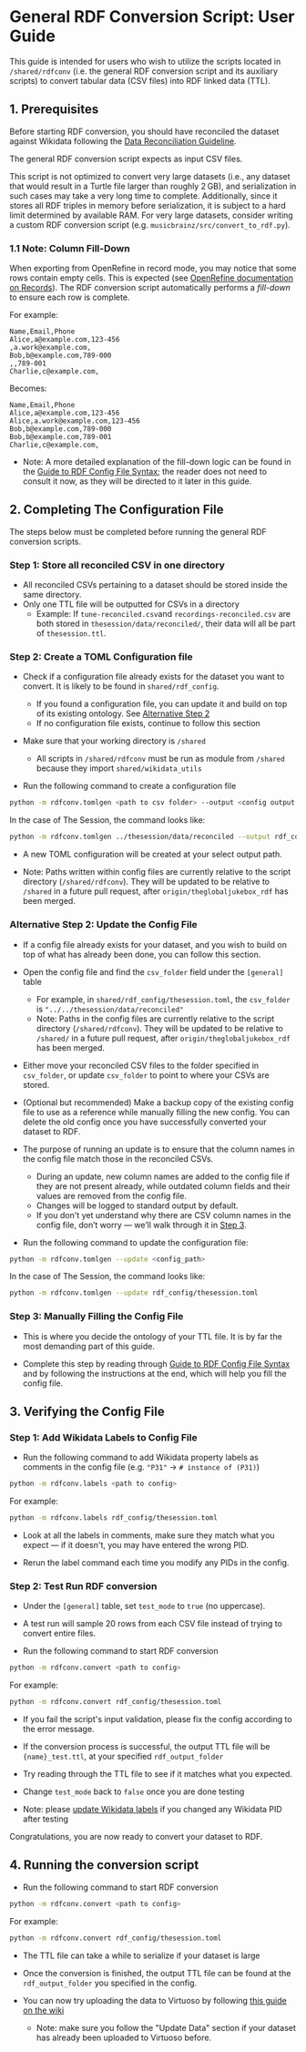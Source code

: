 # General RDF Conversion Script: User Guide

This guide is intended for users who wish to utilize the scripts located in `/shared/rdfconv` (i.e. the general RDF conversion script and its auxiliary scripts) to convert tabular data (CSV files) into RDF linked data (TTL).

## 1. Prerequisites

Before starting RDF conversion, you should have reconciled the dataset against Wikidata following the [Data Reconciliation Guideline](https://github.com/DDMAL/linkedmusic-datalake/wiki/Data-Reconciliation-Guidelines).

The general RDF conversion script expects as input CSV files.

This script is not optimized to convert very large datasets (i.e., any dataset that would result in a Turtle file larger than roughly 2 GB), and serialization in such cases may take a very long time to complete. Additionally, since it stores all RDF triples in memory before serialization, it is subject to a hard limit determined by available RAM. For very large datasets, consider writing a custom RDF conversion script (e.g. `musicbrainz/src/convert_to_rdf.py`).

### 1.1 Note: Column Fill-Down

When exporting from OpenRefine in record mode, you may notice that some rows contain empty cells. This is expected (see [OpenRefine documentation on Records](https://openrefine.org/docs/manual/exploring#rows-vs-records)). The RDF conversion script automatically performs a _fill-down_ to ensure each row is complete.

For example:

```csv
Name,Email,Phone
Alice,a@example.com,123-456
,a.work@example.com,
Bob,b@example.com,789-000
,,789-001
Charlie,c@example.com,
```

Becomes:

```csv
Name,Email,Phone
Alice,a@example.com,123-456
Alice,a.work@example.com,123-456
Bob,b@example.com,789-000
Bob,b@example.com,789-001
Charlie,c@example.com,
```

- Note: A more detailed explanation of the fill-down logic can be found in the [Guide to RDF Config File Syntax](./rdf_config_syntax.md#211-note-primary_key-and-fill-down); the reader does not need to consult it now, as they will be directed to it later in this guide.

## 2. Completing The Configuration File

The steps below must be completed before running the general RDF conversion scripts. 

### Step 1: Store all reconciled CSV in one directory

- All reconciled CSVs pertaining to a dataset should be stored inside the same directory.
- Only one TTL file will be outputted for CSVs in a directory
  - Example: If `tune-reconciled.csv`and `recordings-reconciled.csv` are both stored in `thesession/data/reconciled/`, their data will all be part of `thesession.ttl`.

### Step 2: Create a TOML Configuration file

- Check if a configuration file already exists for the dataset you want to convert. It is likely to be found in `shared/rdf_config`.

  - If you found a configuration file, you can update it and build on top of its existing ontology. See [Alternative Step 2](#alternative-step-2-update-the-config-file)
  - If no configuration file exists, continue to follow this section

- Make sure that your working directory is `/shared`
  - All scripts in `/shared/rdfconv` must be run as module from `/shared` because they import `shared/wikidata_utils`
- Run the following command to create a configuration file

```bash
python -m rdfconv.tomlgen <path to csv folder> --output <config output path>
```

In the case of The Session, the command looks like:

```bash
python -m rdfconv.tomlgen ../thesession/data/reconciled --output rdf_config/thesession.toml
```

- A new TOML configuration will be created at your select output path.

- Note: Paths written within config files are currently relative to the script directory (`/shared/rdfconv`). They will be updated to be relative to `/shared` in a future pull request, after `origin/theglobaljukebox_rdf` has been merged.

### Alternative Step 2: Update the Config File

- If a config file already exists for your dataset, and you wish to build on top of what has already been done, you can follow this section.

- Open the config file and find the `csv_folder` field under the `[general]` table

  - For example, in `shared/rdf_config/thesession.toml`, the `csv_folder` is `"../../thesession/data/reconciled"`
  - Note: Paths in the config files are currently relative to the script directory (`/shared/rdfconv`). They will be updated to be relative to `/shared/` in a future pull request, after `origin/theglobaljukebox_rdf` has been merged.

- Either move your reconciled CSV files to the folder specified in `csv_folder`, or update `csv_folder` to point to where your CSVs are stored.

- (Optional but recommended) Make a backup copy of the existing config file to use as a reference while manually filling the new config. You can delete the old config once you have successfully converted your dataset to RDF.

- The purpose of running an update is to ensure that the column names in the config file match those in the reconciled CSVs. 

  - During an update, new column names are added to the config file if they are not present already, while outdated column fields and their values are removed from the config file.
  - Changes will be logged to standard output by default.
  - If you don't yet understand why there are CSV column names in the config file, don’t worry — we’ll walk through it in [Step 3](#step-3-understand-what-is-in-the-config-file).

- Run the following command to update the configuration file:

```bash
python -m rdfconv.tomlgen --update <config_path>
```

In the case of The Session, the command looks like:

```bash
python -m rdfconv.tomlgen --update rdf_config/thesession.toml
```
### Step 3: Manually Filling the Config File 

- This is where you decide the ontology of your TTL file. It is by far the most demanding part of this guide.

- Complete this step by reading through [Guide to RDF Config File Syntax](./rdf_config_syntax.md) and by following the instructions at the end, which will help you fill the config file. 


## 3. Verifying the Config File

### Step 1: Add Wikidata Labels to Config File

- Run the following command to add Wikidata property labels as comments in the config file (e.g. `"P31"` -> `# instance of (P31)`)

```bash
python -m rdfconv.labels <path to config>
```

For example:

```bash
python -m rdfconv.labels rdf_config/thesession.toml
```

- Look at all the labels in comments, make sure they match what you expect — if it doesn't, you may have entered the wrong PID.

- Rerun the label command each time you modify any PIDs in the config.

### Step 2: Test Run RDF conversion

- Under the `[general]` table, set `test_mode` to `true` (no uppercase).

- A test run will sample 20 rows from each CSV file instead of trying to convert entire files.

- Run the following command to start RDF conversion

```bash
python -m rdfconv.convert <path to config>
```

For example:

```bash
python -m rdfconv.convert rdf_config/thesession.toml
```
- If you fail the script's input validation, please fix the config according to the error message. 

- If the conversion process is successful, the output TTL file will be `{name}_test.ttl`, at your specified `rdf_output_folder`

- Try reading through the TTL file to see if it matches what you expected. 

- Change `test_mode` back to `false` once you are done testing

- Note: please [update Wikidata labels](#step-1-add-wikidata-labels-to-config-file) if you changed any Wikidata PID after testing 

Congratulations, you are now ready to convert your dataset to RDF.

## 4. Running the conversion script
- Run the following command to start RDF conversion

```bash
python -m rdfconv.convert <path to config>
```

For example:

```bash
python -m rdfconv.convert rdf_config/thesession.toml
```

- The TTL file can take a while to serialize if your dataset is large

- Once the conversion is finished, the output TTL file can be found at the `rdf_output_folder` you specified in the config.

- You can now try uploading the data to Virtuoso by following [this guide on the wiki](https://github.com/DDMAL/linkedmusic-datalake/wiki/Importing-and-Updating-Data-on-Virtuoso)
	- Note: make sure you follow the "Update Data" section if your dataset has already been uploaded to Virtuoso before.

